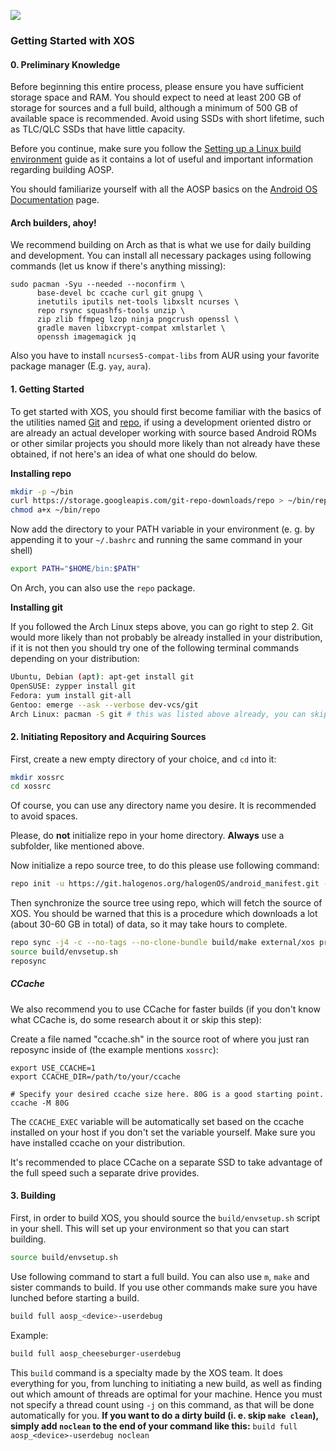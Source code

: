 ![](https://git.halogenos.org/halogenOS/android_manifest/-/raw/XOS-15.0/halogenos-logo.png)

### Getting Started with XOS

#### __0. Preliminary Knowledge__

Before beginning this entire process, please ensure you have sufficient storage space and RAM.
You should expect to need at least 200 GB of storage for sources and a full build, although a minimum of 500 GB of
available space is recommended. Avoid using SSDs with short lifetime, such as TLC/QLC SSDs that have little capacity.

Before you continue, make sure you follow the [Setting up a Linux build environment](https://source.android.com/source/initializing.html#setting-up-a-linux-build-environment) guide as it contains a lot of useful and important information regarding building AOSP.

You should familiarize yourself with all the AOSP basics on the [Android OS Documentation](https://source.android.com/docs) page.

#### Arch builders, ahoy!

We recommend building on Arch as that is what we use for daily building and development.
You can install all necessary packages using following commands (let us know if there's anything missing):

```
sudo pacman -Syu --needed --noconfirm \
      base-devel bc ccache curl git gnupg \
      inetutils iputils net-tools libxslt ncurses \
      repo rsync squashfs-tools unzip \
      zip zlib ffmpeg lzop ninja pngcrush openssl \
      gradle maven libxcrypt-compat xmlstarlet \
      openssh imagemagick jq
```

Also you have to install `ncurses5-compat-libs` from AUR using your favorite package manager  (E.g. `yay`, `aura`).

#### __1. Getting Started__

To get started with XOS, you should first become familiar with the basics of the utilities named [Git](http://rogerdudler.github.io/git-guide/) and [repo](https://source.android.com/source/using-repo.html), if using a development oriented distro or are already an actual developer working with source based Android ROMs or other similar projects you should more likely than not already have these obtained, if not here's an idea of what one should do below.

__Installing repo__

```bash
mkdir -p ~/bin
curl https://storage.googleapis.com/git-repo-downloads/repo > ~/bin/repo
chmod a+x ~/bin/repo
```

Now add the directory to your PATH variable in your environment (e. g. by appending it to your `~/.bashrc` and running the same command in your shell)

```bash
export PATH="$HOME/bin:$PATH"
```

On Arch, you can also use the `repo` package.

__Installing git__

If you followed the Arch Linux steps above, you can go right to step 2.
Git would more likely than not probably be already installed in your distribution, if it is not then you should try one of the following terminal commands depending on your distribution:

```bash
Ubuntu, Debian (apt): apt-get install git
OpenSUSE: zypper install git
Fedora: yum install git-all
Gentoo: emerge --ask --verbose dev-vcs/git
Arch Linux: pacman -S git # this was listed above already, you can skip it
```

#### __2. Initiating Repository and Acquiring Sources__

First, create a new empty directory of your choice, and `cd` into it:

```bash
mkdir xossrc
cd xossrc
```

Of course, you can use any directory name you desire. It is recommended to avoid spaces.

Please, do **not** initialize repo in your home directory. **Always** use a subfolder, like mentioned above.

Now initialize a repo source tree, to do this please use following command:

```bash
repo init -u https://git.halogenos.org/halogenOS/android_manifest.git -b XOS-15.0
```

Then synchronize the source tree using repo, which will fetch the source of XOS. You should be warned that this is a
procedure which downloads a lot (about 30-60 GB in total) of data, so it may take hours to complete.

```bash
repo sync -j4 -c --no-tags --no-clone-bundle build/make external/xos product/halogenOS
source build/envsetup.sh
reposync
```

##### CCache

We also recommend you to use CCache for faster builds (if you don't know what CCache is, do some research about it or skip this step):

Create a file named "ccache.sh" in the source root of where you just ran reposync inside of (the example mentions `xossrc`):

```
export USE_CCACHE=1
export CCACHE_DIR=/path/to/your/ccache

# Specify your desired ccache size here. 80G is a good starting point.
ccache -M 80G
```

The `CCACHE_EXEC` variable will be automatically set based on the ccache installed on your host if you don't
set the variable yourself. Make sure you have installed ccache on your distribution.

It's recommended to place CCache on a separate SSD to take advantage of the full speed such a separate drive provides.

#### __3. Building__

First, in order to build XOS, you should source the `build/envsetup.sh` script in your shell.
This will set up your environment so that you can start building.

```bash
source build/envsetup.sh
```

Use following command to start a full build. You can also use `m`, `make` and sister commands to build.
If you use other commands make sure you have lunched before starting a build.

```bash
build full aosp_<device>-userdebug
```

Example:

```bash
build full aosp_cheeseburger-userdebug
```

This `build` command is a specialty made by the XOS team. It does everything for you, from lunching to initiating a new build, as well as finding out which amount of threads are optimal for your machine. Hence you must not specify a thread count using `-j` on this command, as that will be done automatically for you. **If you want to do a dirty build (i. e. skip `make clean`), simply add `noclean` to the end of your command like this:** `build full aosp_<device>-userdebug noclean`
